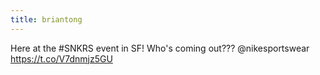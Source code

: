 ```yaml
---
title: briantong
---
```


Here at the #SNKRS event in SF! Who's coming out??? @nikesportswear https://t.co/V7dnmjz5GU
